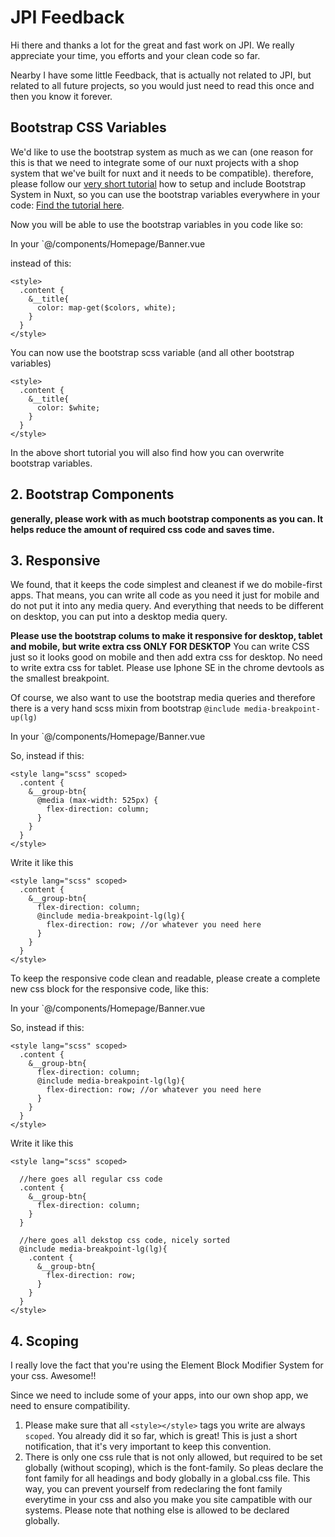 # JPI Feedback

Hi there and thanks a lot for the great and fast work on JPI. We really appreciate your time, you efforts and your clean code so far.

Nearby I have some little Feedback, that is actually not related to JPI, but related to all future projects, so you would just need to read this once and then you know it forever.

## Bootstrap CSS Variables

We'd like to use the bootstrap system as much as we can (one reason for this is that we need to integrate some of our nuxt projects with a shop system that we've built for nuxt and it needs to be compatible).
therefore, please follow our [very short tutorial](https://github.com/Webhikers-Docs/nuxt-bootstrap-doc) how to setup and include Bootstrap System in Nuxt, so you can use the bootstrap variables everywhere in your code: [Find the tutorial here](https://github.com/Webhikers-Docs/nuxt-bootstrap-doc).

Now you will be able to use the bootstrap variables in you code like so:

In your `@/components/Homepage/Banner.vue

instead of this:

```vue
<style>
  .content {
    &__title{
      color: map-get($colors, white);
    }
  }
</style>
```

You can now use the bootstrap scss variable (and all other bootstrap variables)

```vue
<style>
  .content {
    &__title{
      color: $white;
    }
  }
</style>
```

In the above short tutorial you will also find how you can overwrite bootstrap variables.

## 2. Bootstrap Components

**generally, please work with as much bootstrap components as you can. It helps reduce the amount of required css code and saves time.**

## 3. Responsive

We found, that it keeps the code simplest and cleanest if we do mobile-first apps. 
That means, you can write all code as you need it just for mobile and do not put it into any media query. And everything that needs to be different on desktop, you can put into a desktop media query.

**Please use the bootstrap colums to make it responsive for desktop, tablet and mobile, but write extra css ONLY FOR DESKTOP**
You can write CSS just so it looks good on mobile and then add extra css for desktop. No need to write extra css for tablet. Please use Iphone SE in the chrome devtools as the smallest breakpoint.

Of course, we also want to use the bootstrap media queries and therefore there is a very hand scss mixin from bootstrap `@include media-breakpoint-up(lg)`

In your `@/components/Homepage/Banner.vue

So, instead if this:
```vue
<style lang="scss" scoped>
  .content {
    &__group-btn{
      @media (max-width: 525px) {
        flex-direction: column;
      }
    }
  }
</style>
```

Write it like this

```vue
<style lang="scss" scoped>
  .content {
    &__group-btn{
      flex-direction: column;
      @include media-breakpoint-lg(lg){
        flex-direction: row; //or whatever you need here
      }
    }
  }
</style>
```

To keep the responsive code clean and readable, please create a complete new css block for the responsive code, like this:

In your `@/components/Homepage/Banner.vue

So, instead if this:
```vue
<style lang="scss" scoped>
  .content {
    &__group-btn{
      flex-direction: column;
      @include media-breakpoint-lg(lg){
        flex-direction: row; //or whatever you need here
      }
    }
  }
</style>
```

Write it like this

```vue
<style lang="scss" scoped>

  //here goes all regular css code
  .content {
    &__group-btn{
      flex-direction: column;
    }
  }
  
  //here goes all dekstop css code, nicely sorted
  @include media-breakpoint-lg(lg){
    .content {
      &__group-btn{
        flex-direction: row;
      }
    }
  }  
</style>
```

## 4. Scoping

I really love the fact that you're using the Element Block Modifier System for your css. Awesome!!

Since we need to include some of your apps, into our own shop app, we need to ensure compatibility.

1. Please make sure that all `<style></style>` tags you write are always `scoped`. You already did it so far, which is great! This is just a short notification, that it's very important to keep this convention.
2. There is only one css rule that is not only allowed, but required to be set globally (without scoping), which is the font-family. So pleas declare the font family for all headings and body globally in a global.css file.
This way, you can prevent yourself from redeclaring the font family everytime in your css and also you make you site campatible with our systems. Please note that nothing else is allowed to be declared globally.

